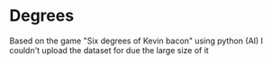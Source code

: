 # Degrees
Based on the game "Six degrees of Kevin bacon" using python (AI)
I couldn't upload the dataset for due the large size of it

